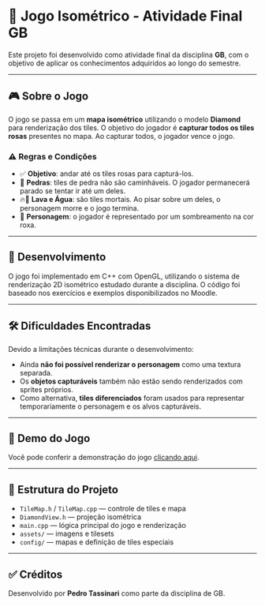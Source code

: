 # 🌟 Jogo Isométrico - Atividade Final GB

Este projeto foi desenvolvido como atividade final da disciplina **GB**, com o objetivo de aplicar os conhecimentos adquiridos ao longo do semestre.

---

## 🎮 Sobre o Jogo

O jogo se passa em um **mapa isométrico** utilizando o modelo **Diamond** para renderização dos tiles. O objetivo do jogador é **capturar todos os tiles rosas** presentes no mapa. Ao capturar todos, o jogador vence o jogo.

### ⚠️ Regras e Condições

- ✅ **Objetivo**: andar até os tiles rosas para capturá-los.
- 🧱 **Pedras**: tiles de pedra não são caminháveis. O jogador permanecerá parado se tentar ir até um deles.
- 🔥🌊 **Lava e Água**: são tiles mortais. Ao pisar sobre um deles, o personagem morre e o jogo termina.
- 🧍 **Personagem**: o jogador é representado por um sombreamento na cor roxa.

---

## 🧩 Desenvolvimento

O jogo foi implementado em C++ com OpenGL, utilizando o sistema de renderização 2D isométrico estudado durante a disciplina. O código foi baseado nos exercícios e exemplos disponibilizados no Moodle.

---

## 🛠️ Dificuldades Encontradas

Devido a limitações técnicas durante o desenvolvimento:

- Ainda **não foi possível renderizar o personagem** como uma textura separada.
- Os **objetos capturáveis** também não estão sendo renderizados com sprites próprios.
- Como alternativa, **tiles diferenciados** foram usados para representar temporariamente o personagem e os alvos capturáveis.

---

## 🎥 Demo do Jogo

Você pode conferir a demonstração do jogo [clicando aqui](https://asavbrm-my.sharepoint.com/:v:/g/personal/pedroaraujo1_edu_unisinos_br/EWDVCByiCYtEtQDWMpPDF7YBv5kWFIKhdIQLSvUEtmcRhQ?nav=eyJyZWZlcnJhbEluZm8iOnsicmVmZXJyYWxBcHAiOiJPbmVEcml2ZUZvckJ1c2luZXNzIiwicmVmZXJyYWxBcHBQbGF0Zm9ybSI6IldlYiIsInJlZmVycmFsTW9kZSI6InZpZXciLCJyZWZlcnJhbFZpZXciOiJNeUZpbGVzTGlua0NvcHkifX0&e=KzPiWs).

---

## 📁 Estrutura do Projeto

- `TileMap.h` / `TileMap.cpp` — controle de tiles e mapa
- `DiamondView.h` — projeção isométrica
- `main.cpp` — lógica principal do jogo e renderização
- `assets/` — imagens e tilesets
- `config/` — mapas e definição de tiles especiais

---

## ✅ Créditos

Desenvolvido por **Pedro Tassinari** como parte da disciplina de GB.

